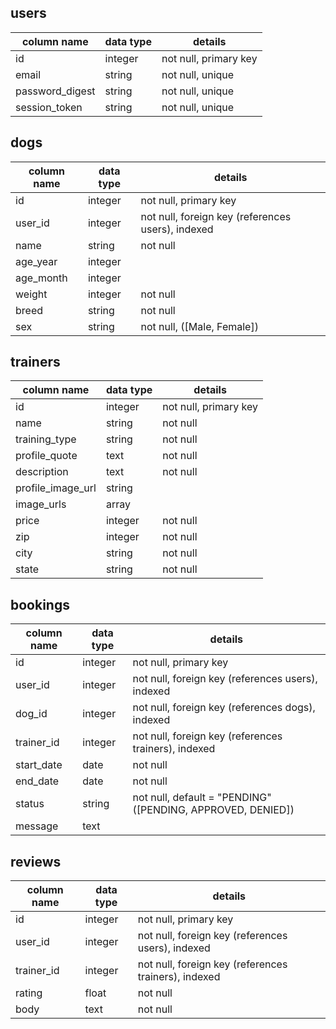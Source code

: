 ## users
column name       | data type | details
------------------|-----------|-----------------------
id                | integer   | not null, primary key
email             | string    | not null, unique
password_digest   | string    | not null, unique
session_token     | string    | not null, unique

## dogs
column name       | data type | details
------------------|-----------|--------------------------------------------------
id                | integer   | not null, primary key
user_id           | integer   | not null, foreign key (references users), indexed
name              | string    | not null
age_year          | integer   |
age_month         | integer   |
weight            | integer   | not null
breed             | string    | not null
sex               | string    | not null, ([Male, Female])

## trainers
column name        | data type | details
-------------------|-----------|-----------------------
id                 | integer   | not null, primary key
name               | string    | not null
training_type      | string    | not null
profile_quote      | text      | not null
description        | text      | not null
profile_image_url  | string    |
image_urls         | array     |
price              | integer   | not null
zip                | integer   | not null
city               | string    | not null
state              | string    | not null

## bookings
column name | data type | details
------------|-----------|-----------------------------------------------------------
id          | integer   | not null, primary key
user_id     | integer   | not null, foreign key (references users), indexed
dog_id      | integer   | not null, foreign key (references dogs), indexed
trainer_id  | integer   | not null, foreign key (references trainers), indexed
start_date  | date      | not null
end_date    | date      | not null
status      | string    | not null, default = "PENDING" ([PENDING, APPROVED, DENIED])
message     | text      |


## reviews
column name | data type | details
------------|-----------|-----------------------------------------------------
id          | integer   | not null, primary key
user_id     | integer   | not null, foreign key (references users), indexed
trainer_id  | integer   | not null, foreign key (references trainers), indexed
rating      | float     | not null
body        | text      | not null
